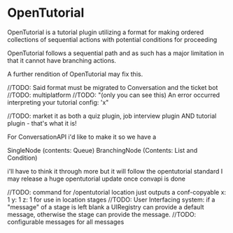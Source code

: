 # OpenTutorial

OpenTutorial is a tutorial plugin utilizing a format for making ordered collections of sequential actions with potential conditions for proceeding

OpenTutorial follows a sequential path and as such has a major limitation in that it cannot have branching actions.

A further rendition of OpenTutorial may fix this.

//TODO: Said format must be migrated to Conversation and the ticket bot
//TODO: multiplatform
//TODO: "(only you can see this) An error occurred interpreting your tutorial config: 'x" 

//TODO: market it as both a quiz plugin, job interview plugin AND tutorial plugin - that's what it is!

For ConversationAPI i'd like to make it so we have a 

SingleNode (contents: Queue<Node>)
BranchingNode (Contents: List<Node> and Condition)

i'll have to think it through more but it will follow the opentutorial standard
I may release a huge opentutorial update once convapi is done

//TODO: command for /opentutorial location just outputs a conf-copyable x: 1 y: 1 z: 1 for use in location stages
//TODO: User Interfacing system: if a "message" of a stage is left blank a UIRegistry can provide a default message, otherwise the stage can provide the message.
//TODO: configurable messages for all messages